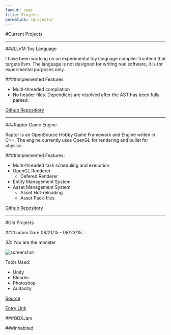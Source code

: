 ```yaml
---
layout: page
title: Projects
permalink: /projects/
---
```


#Current Projects

------------------------------

###LLVM Toy Language

I have been working on an experimental toy language compiler frontend that targets llvm.  The language is not designed for writing real software, it is for experimental purposes only.  

####Implemented Features

- Multi-threaded compilation
- No header files.  Dependices are resolved after the AST has been fully parsed.

[Github Repositiory](https://github.com/Twiebs/LLVMLang)

-----------------------------

###Raptor Game Engine

Raptor is an OpenSource Hobby Game Framework and Engine writen in C++.
The engine currently uses OpenGL for rendering and bullet for physics.  

####Implemented Features:

- Multi-threaded task scheduling and execution
- OpenGL Renderer
  - Defered Renderer
- Entity Management System
- Asset Management System
  - Asset Hot-reloading
  - Asset Pack-files


[Github Repository](https://github.com/Twiebs/Raptor)

-------------------------

#Old Projects

###Ludum Dare 08/21/15 - 08/23/15:

33: You are the monster

![screenshot](http://ludumdare.com/compo/wp-content/compo2/479518/50789-shot0-1440378297.png)

Tools Used:
  - Unity
  - Blender
  - Photoshop
  - Audacity

[Source](https://github.com/Twiebs/LD33/)

[Entry Link](http://ludumdare.com/compo/ludum-dare-33/?action=preview&uid=50789)

###GDXJam


###Inhabited
